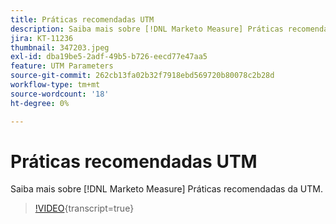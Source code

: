 ```yaml
---
title: Práticas recomendadas UTM
description: Saiba mais sobre [!DNL Marketo Measure] Práticas recomendadas da UTM.
jira: KT-11236
thumbnail: 347203.jpeg
exl-id: dba19be5-2adf-49b5-b726-eecd77e47aa5
feature: UTM Parameters
source-git-commit: 262cb13fa02b32f7918ebd569720b80078c2b28d
workflow-type: tm+mt
source-wordcount: '18'
ht-degree: 0%

---
```


# Práticas recomendadas UTM

Saiba mais sobre [!DNL Marketo Measure] Práticas recomendadas da UTM.

>[!VIDEO](https://video.tv.adobe.com/v/347203/?learn=on){transcript=true}
